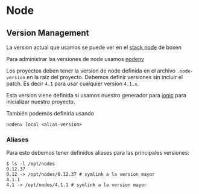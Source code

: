 # Node

## Version Management

La version actual que usamos se puede ver en el [stack node](https://github.com/platanus/our-boxen/blob/HEAD/modules/stacks/manifests/node.pp) de boxen

Para administrar las versiones de node usamos [nodenv](https://github.com/OiNutter/nodenv)

Los proyectos deben tener la version de node definida en el archivo
`.node-version` en la raíz del proyecto. Debemos definir versiones
sin incluir el patch. Es decir `4.1` para usar cualquier version `4.1.x`.

Esta version viene definida si usamos nuestro generador para
[ionic](https://github.com/platanus/generator-platanus-ionic) para
inicializar nuestro proyecto.

También podemos definirla usando

```
nodenv local <alias-version>
```

### Aliases

Para esto debemos tener definidos aliases para las principales versiones:

```shell
$ ls -l /opt/nodes
0.12.37
0.12 -> /opt/nodes/0.12.37 # symlink a la version mayor
4.1.1
4.1 -> /opt/nodes/4.1.1 # symlink a la version mayor
```
